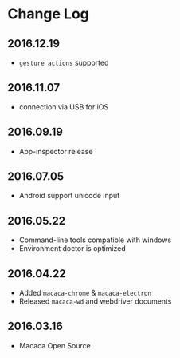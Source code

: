 # Change Log

## 2016.12.19

- `gesture actions` supported

## 2016.11.07

- connection via USB for iOS

## 2016.09.19

- App-inspector release

## 2016.07.05

- Android support unicode input

## 2016.05.22

- Command-line tools compatible with windows
- Environment doctor is optimized

## 2016.04.22

- Added `macaca-chrome` & `macaca-electron`
- Released `macaca-wd` and webdriver documents

## 2016.03.16

- Macaca Open Source
